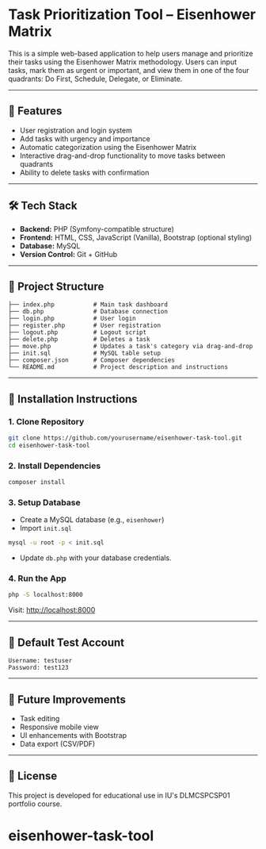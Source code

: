 # Task Prioritization Tool – Eisenhower Matrix

This is a simple web-based application to help users manage and prioritize their tasks using the Eisenhower Matrix methodology. Users can input tasks, mark them as urgent or important, and view them in one of the four quadrants: Do First, Schedule, Delegate, or Eliminate.

---

## 🚀 Features

- User registration and login system
- Add tasks with urgency and importance
- Automatic categorization using the Eisenhower Matrix
- Interactive drag-and-drop functionality to move tasks between quadrants
- Ability to delete tasks with confirmation

---

## 🛠️ Tech Stack

- **Backend:** PHP (Symfony-compatible structure)
- **Frontend:** HTML, CSS, JavaScript (Vanilla), Bootstrap (optional styling)
- **Database:** MySQL
- **Version Control:** Git + GitHub

---

## 📁 Project Structure

```
├── index.php           # Main task dashboard
├── db.php              # Database connection
├── login.php           # User login
├── register.php        # User registration
├── logout.php          # Logout script
├── delete.php          # Deletes a task
├── move.php            # Updates a task's category via drag-and-drop
├── init.sql            # MySQL table setup
├── composer.json       # Composer dependencies
└── README.md           # Project description and instructions
```

---

## 🧪 Installation Instructions

### 1. Clone Repository
```bash
git clone https://github.com/yourusername/eisenhower-task-tool.git
cd eisenhower-task-tool
```

### 2. Install Dependencies
```bash
composer install
```

### 3. Setup Database
- Create a MySQL database (e.g., `eisenhower`)
- Import `init.sql`

```bash
mysql -u root -p < init.sql
```

- Update `db.php` with your database credentials.

### 4. Run the App
```bash
php -S localhost:8000
```
Visit: [http://localhost:8000](http://localhost:8000)

---

## 👤 Default Test Account
```
Username: testuser
Password: test123
```

---

## 📌 Future Improvements
- Task editing
- Responsive mobile view
- UI enhancements with Bootstrap
- Data export (CSV/PDF)

---

## 📄 License
This project is developed for educational use in IU's DLMCSPCSP01 portfolio course.
# eisenhower-task-tool

